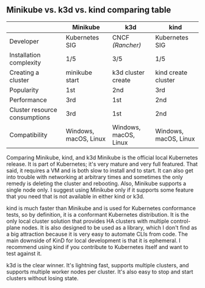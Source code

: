 ## Minikube vs. k3d vs. kind comparing table

|  | Minikube | k3d | kind
|--|--|--|--|
| Developer | Kubernetes SIG | CNCF _(Rancher)_ | Kubernetes SIG |
| Installation complexity | 1/5 | 3/5 | 1/5 |
| Creating a cluster | minikube start | k3d  cluster  create | kind create cluster |
| Popularity | 1st | 2nd | 3rd |
| Performance | 3rd | 1st | 2nd |
| Cluster resource consumptions | 3rd | 1st | 2nd |
| Compatibility | Windows, macOS, Linux | Windows, macOS, Linux | Windows, macOS, Linux |

Comparing Minikube, kind, and k3d
Minikube is the official local Kubernetes release. It is part of Kubernetes; it's very mature and very full featured. That said, it requires a VM and is both slow to install and to start. It can also get into trouble with networking at arbitrary times and sometimes the only remedy is deleting the cluster and rebooting. Also, Minikube supports a single node only. I suggest using Minikube only if it supports some feature that you need that is not available in either kind or k3d.

kind is much faster than Minikube and is used for Kubernetes conformance tests, so by definition, it is a conformant Kubernetes distribution. It is the only local cluster solution that provides HA clusters with multiple control-plane nodes. It is also designed to be used as a library, which I don't find as a big attraction because it is very easy to automate CLIs from code. The main downside of KinD for local development is that it is ephemeral. I recommend using kind if you contribute to Kubernetes itself and want to test against it.

k3d is the clear winner. It's lightning fast, supports multiple clusters, and supports multiple worker nodes per cluster. It's also easy to stop and start clusters without losing state.
